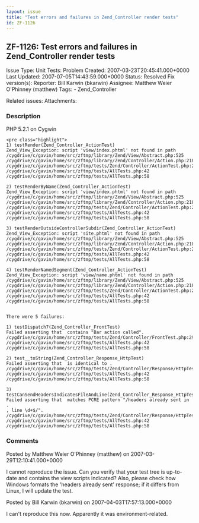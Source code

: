 ```yaml
---
layout: issue
title: "Test errors and failures in Zend_Controller render tests"
id: ZF-1126
---
```


ZF-1126: Test errors and failures in Zend\_Controller render tests
------------------------------------------------------------------

 Issue Type: Unit Tests: Problem Created: 2007-03-23T20:45:41.000+0000 Last Updated: 2007-07-05T14:43:59.000+0000 Status: Resolved Fix version(s): 
 Reporter:  Bill Karwin (bkarwin)  Assignee:  Matthew Weier O'Phinney (matthew)  Tags: - Zend\_Controller
 
 Related issues: 
 Attachments: 
### Description

PHP 5.2.1 on Cygwin

 
    <pre class="highlight">
    1) testRender(Zend_Controller_ActionTest)
    Zend_View_Exception: script 'view/index.phtml' not found in path
    /cygdrive/c/gavin/home/src/zftmp/library/Zend/View/Abstract.php:525
    /cygdrive/c/gavin/home/src/zftmp/library/Zend/Controller/Action.php:218
    /cygdrive/c/gavin/home/src/zftmp/tests/Zend/Controller/ActionTest.php:233
    /cygdrive/c/gavin/home/src/zftmp/tests/AllTests.php:42
    /cygdrive/c/gavin/home/src/zftmp/tests/AllTests.php:58
     
    2) testRenderByName(Zend_Controller_ActionTest)
    Zend_View_Exception: script 'view/index.phtml' not found in path
    /cygdrive/c/gavin/home/src/zftmp/library/Zend/View/Abstract.php:525
    /cygdrive/c/gavin/home/src/zftmp/library/Zend/Controller/Action.php:218
    /cygdrive/c/gavin/home/src/zftmp/tests/Zend/Controller/ActionTest.php:247
    /cygdrive/c/gavin/home/src/zftmp/tests/AllTests.php:42
    /cygdrive/c/gavin/home/src/zftmp/tests/AllTests.php:58
     
    3) testRenderOutsideControllerSubdir(Zend_Controller_ActionTest)
    Zend_View_Exception: script 'site.phtml' not found in path
    /cygdrive/c/gavin/home/src/zftmp/library/Zend/View/Abstract.php:525
    /cygdrive/c/gavin/home/src/zftmp/library/Zend/Controller/Action.php:218
    /cygdrive/c/gavin/home/src/zftmp/tests/Zend/Controller/ActionTest.php:261
    /cygdrive/c/gavin/home/src/zftmp/tests/AllTests.php:42
    /cygdrive/c/gavin/home/src/zftmp/tests/AllTests.php:58
     
    4) testRenderNamedSegment(Zend_Controller_ActionTest)
    Zend_View_Exception: script 'view/name.phtml' not found in path
    /cygdrive/c/gavin/home/src/zftmp/library/Zend/View/Abstract.php:525
    /cygdrive/c/gavin/home/src/zftmp/library/Zend/Controller/Action.php:218
    /cygdrive/c/gavin/home/src/zftmp/tests/Zend/Controller/ActionTest.php:275
    /cygdrive/c/gavin/home/src/zftmp/tests/AllTests.php:42
    /cygdrive/c/gavin/home/src/zftmp/tests/AllTests.php:58
    
    
    There were 5 failures:
     
    1) testDispatch7(Zend_Controller_FrontTest)
    Failed asserting that  contains "Bar action called".
    /cygdrive/c/gavin/home/src/zftmp/tests/Zend/Controller/FrontTest.php:290
    /cygdrive/c/gavin/home/src/zftmp/tests/AllTests.php:42
    /cygdrive/c/gavin/home/src/zftmp/tests/AllTests.php:58
     
    2) test__toString(Zend_Controller_Response_HttpTest)
    Failed asserting that  is identical to .
    /cygdrive/c/gavin/home/src/zftmp/tests/Zend/Controller/Response/HttpTest.php:149
    /cygdrive/c/gavin/home/src/zftmp/tests/AllTests.php:42
    /cygdrive/c/gavin/home/src/zftmp/tests/AllTests.php:58
     
    3) testCanSendHeadersIndicatesFileAndLine(Zend_Controller_Response_HttpTest)
    Failed asserting that  matches PCRE pattern "/headers already sent in .
    , line \d+$/".
    /cygdrive/c/gavin/home/src/zftmp/tests/Zend/Controller/Response/HttpTest.php:225
    /cygdrive/c/gavin/home/src/zftmp/tests/AllTests.php:42
    /cygdrive/c/gavin/home/src/zftmp/tests/AllTests.php:58


 

 

### Comments

Posted by Matthew Weier O'Phinney (matthew) on 2007-03-29T12:10:41.000+0000

I cannot reproduce the issue. Can you verify that your test tree is up-to-date and contains the view scripts indicated? Also, please check how Windows formats the 'headers already sent' response; if it differs from Linux, I will update the test.

 

 

Posted by Bill Karwin (bkarwin) on 2007-04-03T17:57:13.000+0000

I can't reproduce this now. Apparently it was environment-related.

 

 